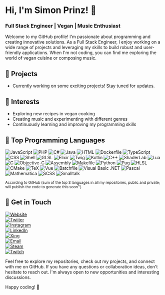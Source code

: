# Hi, I'm Simon Prinz! 👋

### Full Stack Engineer | Vegan | Music Enthusiast

Welcome to my GitHub profile! I'm passionate about programming and creating innovative solutions. As a Full Stack Engineer, I enjoy working on a wide range of projects and leveraging my skills to build robust and user-friendly applications. When I'm not coding, you can find me exploring the world of vegan cuisine or composing music.

## 🔭 Projects

- Currently working on some exciting projects! Stay tuned for updates.

## 🌱 Interests

- Exploring new recipes in vegan cooking
- Creating music and experimenting with different genres
- Continuously learning and improving my programming skills

## 🚀 Top Programming Languages

<!-- START_TOP_LANGUAGES -->
![JavaScript](https://img.shields.io/badge/JavaScript-46-f1e05a?style=flat-square&logo=JavaScript)
![PHP](https://img.shields.io/badge/PHP-42-4F5D95?style=flat-square&logo=PHP)
![C#](https://img.shields.io/badge/C%23-39-178600?style=flat-square&logo=C%23)
![Java](https://img.shields.io/badge/Java-33-b07219?style=flat-square&logo=Java)
![HTML](https://img.shields.io/badge/HTML-28-e34c26?style=flat-square&logo=HTML)
![Dockerfile](https://img.shields.io/badge/Dockerfile-25-384d54?style=flat-square&logo=Dockerfile)
![TypeScript](https://img.shields.io/badge/TypeScript-23-3178c6?style=flat-square&logo=TypeScript)
![CSS](https://img.shields.io/badge/CSS-21-563d7c?style=flat-square&logo=CSS)
![Shell](https://img.shields.io/badge/Shell-10-89e051?style=flat-square&logo=Shell)
![GLSL](https://img.shields.io/badge/GLSL-8-5686a5?style=flat-square&logo=GLSL)
![Elixir](https://img.shields.io/badge/Elixir-8-6e4a7e?style=flat-square&logo=Elixir)
![Twig](https://img.shields.io/badge/Twig-7-c1d026?style=flat-square&logo=Twig)
![Kotlin](https://img.shields.io/badge/Kotlin-5-A97BFF?style=flat-square&logo=Kotlin)
![C++](https://img.shields.io/badge/C%2b%2b-5-f34b7d?style=flat-square&logo=C%2b%2b)
![ShaderLab](https://img.shields.io/badge/ShaderLab-4-222c37?style=flat-square&logo=ShaderLab)
![Lua](https://img.shields.io/badge/Lua-4-000080?style=flat-square&logo=Lua)
![C](https://img.shields.io/badge/C-4-555555?style=flat-square&logo=C)
![Objective-C](https://img.shields.io/badge/Objective--C-3-438eff?style=flat-square&logo=Objective--C)
![Assembly](https://img.shields.io/badge/Assembly-3-6E4C13?style=flat-square&logo=Assembly)
![Makefile](https://img.shields.io/badge/Makefile-3-427819?style=flat-square&logo=Makefile)
![Python](https://img.shields.io/badge/Python-3-3572A5?style=flat-square&logo=Python)
![Pug](https://img.shields.io/badge/Pug-2-a86454?style=flat-square&logo=Pug)
![HLSL](https://img.shields.io/badge/HLSL-2-aace60?style=flat-square&logo=HLSL)
![CMake](https://img.shields.io/badge/CMake-2-DA3434?style=flat-square&logo=CMake)
![TeX](https://img.shields.io/badge/TeX-2-3D6117?style=flat-square&logo=TeX)
![Vue](https://img.shields.io/badge/Vue-2-41b883?style=flat-square&logo=Vue)
![Batchfile](https://img.shields.io/badge/Batchfile-1-C1F12E?style=flat-square&logo=Batchfile)
![Visual Basic .NET](https://img.shields.io/badge/Visual_Basic_.NET-1-945db7?style=flat-square&logo=Visual_Basic_.NET)
![Pascal](https://img.shields.io/badge/Pascal-1-E3F171?style=flat-square&logo=Pascal)
![Mathematica](https://img.shields.io/badge/Mathematica-1-dd1100?style=flat-square&logo=Mathematica)
![SCSS](https://img.shields.io/badge/SCSS-1-c6538c?style=flat-square&logo=SCSS)
![Smalltalk](https://img.shields.io/badge/Smalltalk-1-596706?style=flat-square&logo=Smalltalk)
<!-- END_TOP_LANGUAGES -->
<sup>According to GitHub (sum of the top 3 languages in all my repositories, public and private; will publish the code to generate this soon™️)</sup>

## 💬 Get in Touch

[![Website](https://img.shields.io/badge/Website-SimonPri.nz-ff69b4?style=flat-square&logo=google-chrome)][Website]  
[![Twiiter](https://img.shields.io/badge/Twitter-@SimonPrinz-ff0000?style=flat-square&logo=twitter)][Twitter]  
[![Instagram](https://img.shields.io/badge/Instagram-ciao.simon-ff8c00?style=flat-square&logo=instagram)][Instagram]  
[![LinkedIn](https://img.shields.io/badge/LinkedIn-Simon%20Prinz-ffff00?style=flat-square&logo=linkedin)][LinkedIn]  
[![Xing](https://img.shields.io/badge/Xing-Simon%20Prinz-008e00?style=flat-square&logo=xing)][Xing]  
[![Email](https://img.shields.io/badge/Email-Hey@SimonPri.nz-00c0c0?style=flat-square&logo=gmail)][Email]  
[![Steam](https://img.shields.io/badge/Steam-SimonPrinz-4000b6?style=flat-square&logo=steam)][Steam]  
[![Twitch](https://img.shields.io/badge/Twitch-SimonPrinz-8e008e?style=flat-square&logo=twitch)][Twitch]

Feel free to explore my repositories, check out my projects, and connect with me on GitHub. If you have any questions or collaboration ideas, don't hesitate to reach out. I'm always open to new opportunities and interesting discussions.

Happy coding! 🚀


[Website]: https://simonpri.nz
[Twitter]: https://twitter.com/simonprinz
[Instagram]: https://instagram.com/ciao.simon/
[LinkedIn]: https://linkedin.com/in/simon-prinz/
[Xing]: https://xing.com/profile/Simon_Prinz3
[Email]: mailto:hey@simonpri.nz
[Steam]: https://steamcommunity.com/id/simonprinz
[Twitch]: https://www.twitch.tv/simonprinz
